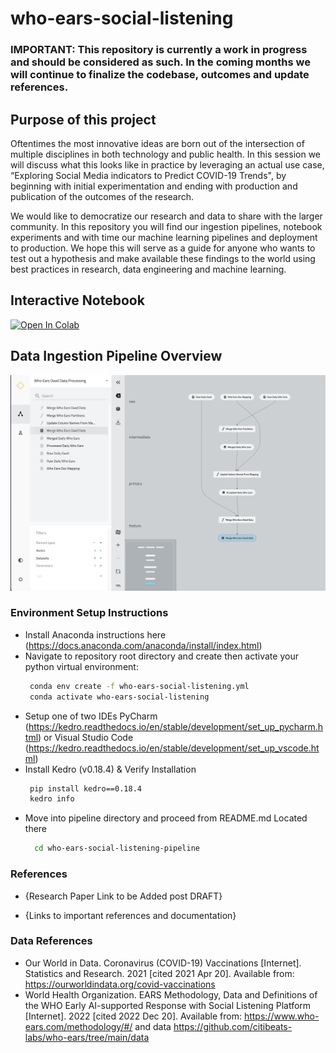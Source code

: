 # who-ears-social-listening

### IMPORTANT: This repository is currently a work in progress and should be considered as such. In the coming months we will continue to finalize the codebase, outcomes and update references. 

## Purpose of this project

Oftentimes the most innovative ideas are born out of the intersection of multiple disciplines in both technology and public health. In this session we will discuss what this looks like in practice by leveraging an actual use case, “Exploring Social Media indicators to Predict COVID-19 Trends", by beginning with initial experimentation and ending with production and publication of the outcomes of the research.

We would like to democratize our research and data to share with the larger community. In this repository you will find our ingestion pipelines, notebook experiments and with time our machine learning pipelines and deployment to production. We hope this will serve as a guide for anyone who wants to test out a hypothesis and make available these findings to the world using best practices in research, data engineering and machine learning. 

## Interactive Notebook

[![Open In Colab](https://colab.research.google.com/assets/colab-badge.svg)](https://colab.research.google.com/github/ShawnKyzer/who-ears-social-listening/blob/main/who-ears-social-listening-pipeline/notebooks/External_who_ears_social_listening_analysis.ipynb)

## Data Ingestion Pipeline Overview 

![Data Ingestion Pipeline Overview](image/Data_Ingestion_Pipeline.png)

### Environment Setup Instructions
* Install Anaconda instructions here (https://docs.anaconda.com/anaconda/install/index.html)
* Navigate to repository root directory and create then activate your python virtual environment:
    ```bash
     conda env create -f who-ears-social-listening.yml
     conda activate who-ears-social-listening
    ```
* Setup one of two IDEs PyCharm (https://kedro.readthedocs.io/en/stable/development/set_up_pycharm.html) or Visual Studio Code (https://kedro.readthedocs.io/en/stable/development/set_up_vscode.html)
* Install Kedro (v0.18.4) & Verify Installation
    ```bash
     pip install kedro==0.18.4
     kedro info
    ```
* Move into pipeline directory and proceed from README.md Located there
  ```bash
    cd who-ears-social-listening-pipeline
  ```

### References

* {Research Paper Link to be Added post DRAFT}

* {Links to important references and documentation}

### Data References
* Our World in Data. Coronavirus (COVID-19) Vaccinations [Internet]. Statistics and Research. 2021 [cited 2021 Apr 20]. Available from: https://ourworldindata.org/covid-vaccinations
* World Health Organization. EARS Methodology, Data and Definitions of the WHO Early AI-supported Response with Social Listening Platform [Internet]. 2022 [cited 2022 Dec 20]. Available from: https://www.who-ears.com/methodology/#/ and data https://github.com/citibeats-labs/who-ears/tree/main/data
